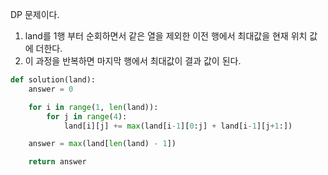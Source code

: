 DP 문제이다.

1. land를 1행 부터 순회하면서 같은 열을 제외한 이전 행에서 최대값을 현재 위치 값에 더한다.
2. 이 과정을 반복하면 마지막 행에서 최대값이 결과 값이 된다.

```python
def solution(land):
    answer = 0

    for i in range(1, len(land)):
        for j in range(4):
            land[i][j] += max(land[i-1][0:j] + land[i-1][j+1:])

    answer = max(land[len(land) - 1])

    return answer
```
